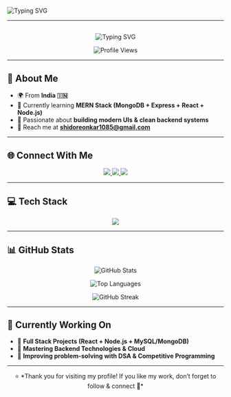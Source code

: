 <!-- Profile Banner -->
<!-- Intro SVG -->
<p align="left">
  <img src="https://readme-typing-svg.demolab.com?font=Pacifico&size=35&pause=1000&color=FF5733,FFC300,FF33AA&center=false&vCenter=true&width=650&lines=%F0%9F%91%8B%20Hello%2C%20I%27m%20Onkar%20Shidore%20%F0%9F%8C%9F" alt="Typing SVG" />
</p>

---
##

<!-- Role SVG -->
<!-- Animated Roles SVG (Centered, colorful, with attractive emojis) -->
<p align="center">
  <img src="https://readme-typing-svg.demolab.com?font=Courier+Prime&size=30&pause=800&color=FF6B6B,FFD93D,6BCB77,4D96FF&center=true&vCenter=true&width=700&lines=%F0%9F%92%BB+Frontend+Developer;%F0%9F%8C%90+Full+Stack+Learner;%F0%9F%92%AA+Open+Source+Contributor;%E2%9A%A1%EF%B8%8F+Tech+Enthusiast" alt="Typing SVG" />
</p>


<!-- Profile Views -->
<p align="center">
  <img src="https://komarev.com/ghpvc/?username=onkarshidore1085&label=👀+Profile+Views&color=brightgreen&style=for-the-badge" alt="Profile Views" />
</p>

---

## 🚀 About Me  

- 🌍 From **India 🇮🇳**  
- 🌱 Currently learning **MERN Stack (MongoDB + Express + React + Node.js)**  
- 🎨 Passionate about **building modern UIs & clean backend systems**  
- 📧 Reach me at **shidoreonkar1085@gmail.com**  

---

## 🌐 Connect With Me  

<p align="center">
  <a href="https://twitter.com/onkar_shidore" target="_blank">
    <img src="https://img.shields.io/badge/Twitter-1DA1F2?style=for-the-badge&logo=twitter&logoColor=white" />
  </a>
  <a href="https://linkedin.com/in/onkar-shidore" target="_blank">
    <img src="https://img.shields.io/badge/LinkedIn-0077B5?style=for-the-badge&logo=linkedin&logoColor=white" />
  </a>
  <a href="mailto:shidoreonkar1085@gmail.com">
    <img src="https://img.shields.io/badge/Gmail-D14836?style=for-the-badge&logo=gmail&logoColor=white" />
  </a>
</p>

---

## 💻 Tech Stack  

<p align="center">
  <img src="https://skillicons.dev/icons?i=html,css,javascript,react,nodejs,express,bootstrap,mysql,mongodb,java,c,cpp" />
</p>

---

## 📊 GitHub Stats  

<p align="center">
  <img src="https://github-readme-stats.vercel.app/api?username=onkar-shidore&show_icons=true&theme=radical" alt="GitHub Stats" />
</p>

<p align="center">
  <img src="https://github-readme-stats.vercel.app/api/top-langs?username=onkar-shidore&show_icons=true&locale=en&layout=compact&theme=tokyonight" alt="Top Languages" />
</p>

<p align="center">
  <img src="https://github-readme-streak-stats.herokuapp.com/?user=onkar-shidore&theme=highcontrast" alt="GitHub Streak" />
</p>

---

## 🏁 Currently Working On  

- 🚧 **Full Stack Projects (React + Node.js + MySQL/MongoDB)**  
- 🧠 **Mastering Backend Technologies & Cloud**  
- 🎯 **Improving problem-solving with DSA & Competitive Programming**  

---

<p align="center">
  ⭐ *Thank you for visiting my profile! If you like my work, don’t forget to follow & connect 🤝*  
</p>
